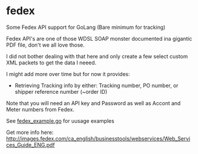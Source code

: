 fedex
=====

Some Fedex API support for GoLang (Bare minimum for tracking)

Fedex API's are one of those WDSL SOAP monster documented ina gigantic PDF file, don't we all love those.

I did not bother dealing with that here and only create a few select custom XML packets to get the data I neeed.

I might add more over time but for now it provides:
- Retrieving Tracking info by either:
  Tracking number, PO number, or shipper reference number (~order ID)

Note that you will need an API key and Password as well as Accont and Meter numbers from Fedex.

See [fedex_example.go](fedex_example.go) for uusage examples

Get more info here:
http://images.fedex.com/ca_english/businesstools/webservices/Web_Services_Guide_ENG.pdf